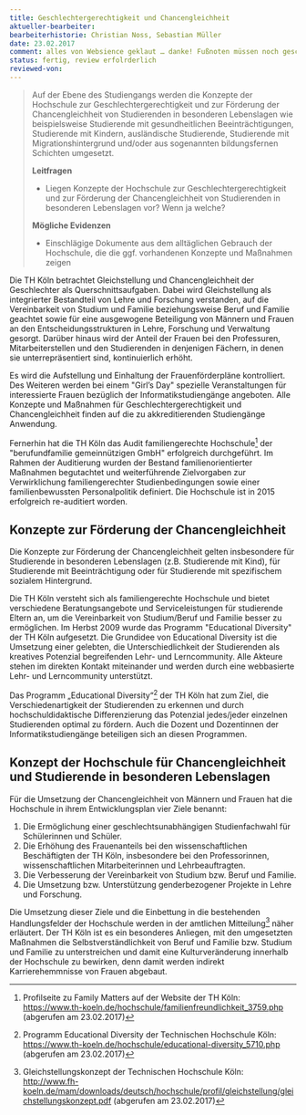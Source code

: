 ```yaml
---
title: Geschlechtergerechtigkeit und Chancengleichheit
aktueller-bearbeiter: 
bearbeiterhistorie: Christian Noss, Sebastian Müller
date: 23.02.2017
comment: alles von Websience geklaut … danke! Fußnoten müssen noch gescheit gesetzt werden
status: fertig, review erfolrderlich
reviewed-von:
---
```



> Auf der Ebene des Studiengangs werden die Konzepte der Hochschule zur Geschlechtergerechtigkeit und zur Förderung der Chancengleichheit von Studierenden in besonderen Lebenslagen wie beispielsweise Studierende mit gesundheitlichen Beeinträchtigungen, Studierende mit Kindern, ausländische Studierende, Studierende mit Migrationshintergrund und/oder aus sogenannten bildungsfernen Schichten umgesetzt.
>
> **Leitfragen**
>
> -   Liegen Konzepte der Hochschule zur Geschlechtergerechtigkeit und zur Förderung der Chancengleichheit von Studierenden in besonderen Lebenslagen vor? Wenn ja welche?
>
> **Mögliche Evidenzen**
>
> -   Einschlägige Dokumente aus dem alltäglichen Gebrauch der Hochschule, die die ggf. vorhandenen Konzepte und Maßnahmen zeigen

Die TH Köln betrachtet Gleichstellung und Chancengleichheit der Geschlechter als Querschnittsaufgaben. Dabei wird Gleichstellung als integrierter Bestandteil von Lehre und Forschung verstanden, auf die Vereinbarkeit von Studium und Familie beziehungsweise Beruf und Familie geachtet sowie für eine ausgewogene Beteiligung von Männern und Frauen an den Entscheidungsstrukturen in Lehre, Forschung und Verwaltung gesorgt. Darüber hinaus wird der Anteil der Frauen bei den Professuren, Mitarbeiterstellen und den Studierenden in denjenigen Fächern, in denen sie unterrepräsentiert sind, kontinuierlich erhöht.

Es wird die Aufstellung und Einhaltung der Frauenförderpläne kontrolliert. Des Weiteren werden bei einem "Girl’s Day" spezielle Veranstaltungen für interessierte Frauen bezüglich der Informatikstudiengänge angeboten. Alle Konzepte und Maßnahmen für Geschlechtergerechtigkeit und Chancengleichheit finden auf die zu akkreditierenden Studiengänge Anwendung.

Fernerhin hat die TH Köln das Audit familiengerechte Hochschule[^family-matters] der "berufundfamilie gemeinnützigen GmbH" erfolgreich durchgeführt. Im Rahmen der Auditierung wurden der Bestand familienorientierter Maßnahmen begutachtet und weiterführende Zielvorgaben zur Verwirklichung familiengerechter Studienbedingungen sowie einer familienbewussten Personalpolitik definiert. Die Hochschule ist in 2015 erfolgreich re-auditiert worden.

## Konzepte zur Förderung der Chancengleichheit

Die Konzepte zur Förderung der Chancengleichheit gelten insbesondere für Studierende in besonderen Lebenslagen (z.B. Studierende mit Kind), für Studierende mit Beeinträchtigung oder für Studierende mit spezifischem sozialem Hintergrund.

Die TH Köln versteht sich als familiengerechte Hochschule und bietet verschiedene Beratungsangebote und Serviceleistungen für studierende Eltern an, um die Vereinbarkeit von Studium/Beruf und Familie besser zu ermöglichen. Im Herbst 2009 wurde das Programm "Educational Diversity" der TH Köln aufgesetzt. Die Grundidee von Educational Diversity ist die Umsetzung einer gelebten, die Unterschiedlichkeit der Studierenden als kreatives Potenzial begreifenden Lehr- und Lerncommunity. Alle Akteure stehen im direkten Kontakt miteinander und werden durch eine webbasierte Lehr- und Lerncommunity unterstützt.

Das Programm „Educational Diversity“[^educational-diversity] der TH Köln hat zum Ziel, die Verschiedenartigkeit der Studierenden zu erkennen und durch hochschuldidaktische Differenzierung das Potenzial jedes/jeder einzelnen Studierenden optimal zu fördern. Auch die Dozent und Dozentinnen der Informatikstudiengänge beteiligen sich an diesen Programmen.

## Konzept der Hochschule für Chancengleichheit und Studierende in besonderen Lebenslagen

Für die Umsetzung der Chancengleichheit von Männern und Frauen hat die Hochschule in ihrem Entwicklungsplan vier Ziele benannt:
1. Die Ermöglichung einer geschlechtsunabhängigen Studienfachwahl für Schülerinnen und Schüler.
2. Die Erhöhung des Frauenanteils bei den wissenschaftlichen Beschäftigten der TH Köln, insbesondere bei den Professorinnen, wissenschaftlichen Mitarbeiterinnen und Lehrbeauftragten.
3. Die Verbesserung der Vereinbarkeit von Studium bzw. Beruf und Familie.
4. Die Umsetzung bzw. Unterstützung genderbezogener Projekte in Lehre und Forschung.

Die Umsetzung dieser Ziele und die Einbettung in die bestehenden Handlungsfelder der Hochschule werden in der amtlichen Mitteilung[^gleichstellungskonzept] näher erläutert. Der TH Köln ist es ein besonderes Anliegen, mit den umgesetzten Maßnahmen die Selbstverständlichkeit von Beruf und Familie bzw. Studium und Familie zu unterstreichen und damit eine Kulturveränderung innerhalb der Hochschule zu bewirken, denn damit werden indirekt Karrierehemmnisse von Frauen abgebaut.

[^gleichstellungskonzept]: Gleichstellungskonzept der Technischen Hochschule Köln: <a href="http://www.fh-koeln.de/mam/downloads/deutsch/hochschule/profil/gleichstellung/gleichstellungskonzept.pdf">http://www.fh-koeln.de/mam/downloads/deutsch/hochschule/profil/gleichstellung/gleichstellungskonzept.pdf<a> (abgerufen am 23.02.2017)
[^educational-diversity]: Programm Educational Diversity der Technischen Hochschule Köln: <a href="https://www.th-koeln.de/hochschule/educational-diversity_5710.php">https://www.th-koeln.de/hochschule/educational-diversity_5710.php<a> (abgerufen am 23.02.2017)
[^family-matters]: Profilseite zu Family Matters auf der Website der TH Köln: <a href="https://www.th-koeln.de/hochschule/familienfreundlichkeit_3759.php">https://www.th-koeln.de/hochschule/familienfreundlichkeit_3759.php<a> (abgerufen am 23.02.2017)

